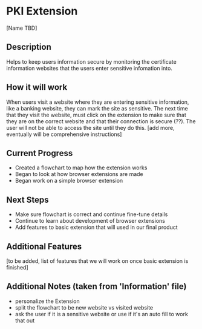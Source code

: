 # PKI Extension

[Name TBD]  

## Description

Helps to keep users information secure by monitoring the certificate information websites that the users enter sensitive infomation into.

## How it will work

When users visit a website where they are entering sensitive information, like a banking website, they can mark the site as sensitive. The next time that they visit the website, must click on the extension to make sure that they are on the correct website and that their connection is secure (??). The user will not be able to access the site until they do this. [add more, eventually will be comprehensive instructions]

## Current Progress

- Created a flowchart to map how the extension works
- Began to look at how browser extensions are made
- Began work on a simple browser extension

## Next Steps

- Make sure flowchart is correct and continue fine-tune details
- Continue to learn about development of browser extensions
- Add features to basic extension that will used in our final product

## Additional Features

[to be added, list of features that we will work on once basic extension is finished]

## Additional Notes (taken from 'Information' file)

- personalize the Extension
- split the flowchart to be new website vs visited website
- ask the user if it is a sensitive website or use if it's an auto fill to work that out